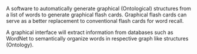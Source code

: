 A software to automatically generate graphical (Ontological) structures from a list of words to generate graphical flash cards. Graphical flash cards can serve as a better replacement to conventional flash cards for word recall.

A graphical interface will extract information from databases such as WordNet to semantically organize words in respective graph like structures (Ontology).